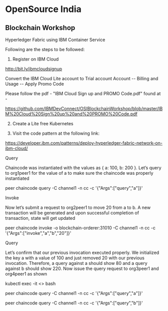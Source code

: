 # OpenSource India

## Blockchain Workshop

Hyperledger Fabric using IBM Container Service

Following are the steps to be followed:

1. Register on IBM Cloud

http://bit.ly/ibmcloudsignup

Convert the IBM Cloud Lite account to Trial account
Account -- Billing and Usage -- Apply Promo Code

Please follow the pdf - "IBM Cloud Sign up and PROMO Code.pdf" found at - 

https://github.com/IBMDevConnect/OSIBlockchainWorkshop/blob/master/IBM%20Cloud%20Sign%20up%20and%20PROMO%20Code.pdf

2. Create a Lite free Kubernetes 

3. Visit the code pattern at the following link:

https://developer.ibm.com/patterns/deploy-hyperledger-fabric-network-on-ibm-cloud/

Query 

Chaincode was instantiated with the values as { a: 100, b: 200 }. Let’s query to org1peer1 for the value of a to make sure the chaincode was properly instantiated

peer chaincode query -C channel1 -n cc -c '{"Args":["query","a"]}'

Invoke

Now let’s submit a request to org2peer1 to move 20 from a to b. A new transaction will be generated and upon successful completion of transaction, state will get updated

peer chaincode invoke -o blockchain-orderer:31010 -C channel1 -n cc -c '{"Args":["invoke","a","b","20"]}'

Query

Let’s confirm that our previous invocation executed properly. We initialized the key a with a value of 100 and just removed 20 with our previous invocation. Therefore, a query against a should show 80 and a query against b should show 220. Now issue the query request to org3peer1 and org4peer1 as shown

kubectl exec -it <<pod name>> bash
  
peer chaincode query -C channel1 -n cc -c '{"Args":["query","a"]}'

peer chaincode query -C channel1 -n cc -c '{"Args":["query","b"]}'
